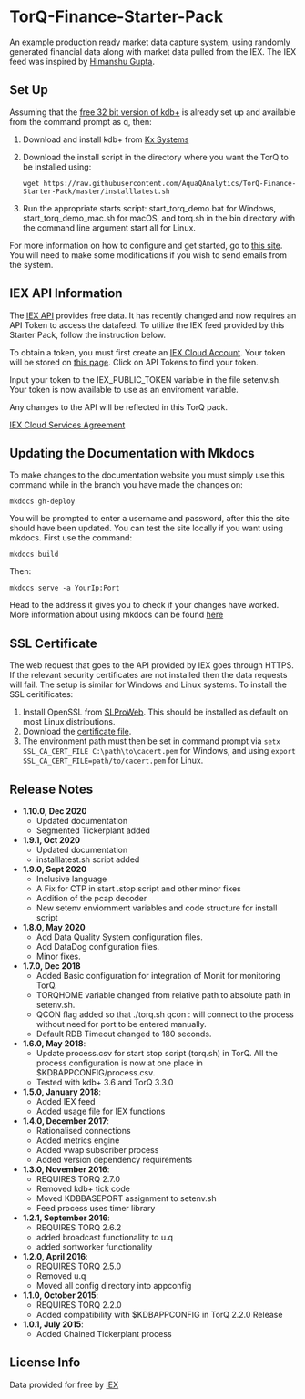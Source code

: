 # TorQ-Finance-Starter-Pack
An example production ready market data capture system, using randomly generated financial data along with market data pulled from the IEX. The IEX feed was inspired by [Himanshu Gupta](http://www.enlistq.com/qkdb-api-getting-market-financial-data-iex/).

## Set Up

Assuming that the [free 32 bit version of kdb+](http://kx.com/software-download.php) is already set up and available from the command prompt as q, then:

1.  Download and install kdb+ from [Kx Systems](http://kx.com)

2.  Download the install script in the directory where you want the TorQ to be installed using:

    `wget https://raw.githubusercontent.com/AquaQAnalytics/TorQ-Finance-Starter-Pack/master/installlatest.sh`
    
3. Run the appropriate starts script: start_torq_demo.bat for Windows, start_torq_demo_mac.sh for macOS, and torq.sh in the bin directory with the command line argument start all for Linux.

For more information on how to configure and get started, go to [this site](https://aquaqanalytics.github.io/TorQ-Finance-Starter-Pack/).  You will need to make some modifications if you wish to send emails from the system.

## IEX API Information

The [IEX API](https://intercom.help/iexcloud/en) provides free data. It has recently changed and now requires an API Token to access the datafeed. To utilize the IEX feed provided by this Starter Pack, follow the instruction below.

To obtain a token, you must first create an [IEX Cloud Account](https://iexcloud.io/cloud-login#/register). Your token will be stored on [this page](https://iexcloud.io/console/token). Click on API Tokens to find your token.

Input your token to the IEX_PUBLIC_TOKEN variable in the file setenv.sh. Your token is now available to use as an enviroment variable.

Any changes to the API will be reflected in this TorQ pack.

[IEX Cloud Services Agreement](https://iexcloud.io/terms/https://iexcloud.io/terms/)

## Updating the Documentation with Mkdocs

To make changes to the documentation website you must simply use this command while in the branch you have made the changes on:

`mkdocs gh-deploy`

You will be prompted to enter a username and password, after this the site should have been updated. You can test the site locally if you want using mkdocs. First use the command:

`mkdocs build`

Then:

`mkdocs serve -a YourIp:Port`

Head to the address it gives you to check if your changes have worked. More information about using mkdocs can be found [here](http://www.mkdocs.org/)

## SSL Certificate

The web request that goes to the API provided by IEX goes through HTTPS. If the relevant security certificates are not installed then the data requests will fail. The setup is similar for Windows and Linux systems. To install the SSL ceritificates:

1. Install OpenSSL from [SLProWeb](https://slproweb.com/products/Win32OpenSSL.html). This should be installed as default on most Linux distributions.
2. Download the [certificate file](https://curl.haxx.se/ca/cacert.pem).
3. The environment path must then be set in command prompt via ``setx SSL_CA_CERT_FILE C:\path\to\cacert.pem`` for Windows, and using ``export SSL_CA_CERT_FILE=path/to/cacert.pem`` for Linux.

## Release Notes
- **1.10.0, Dec 2020**
  * Updated documentation
  * Segmented Tickerplant added
- **1.9.1, Oct 2020**
  * Updated documentation
  * installlatest.sh script added
- **1.9.0, Sept 2020**
  * Inclusive language
  * A Fix for CTP in start .stop script and other minor fixes
  * Addition of the pcap decoder
  * New setenv enviornment variables and code structure for install script 
- **1.8.0, May 2020**
  * Add Data Quality System configuration files.
  * Add DataDog configuration files.
  * Minor fixes.
- **1.7.0, Dec 2018**
  * Added Basic configuration for integration of Monit for monitoring TorQ.
  * TORQHOME variable changed from relative path to absolute path in setenv.sh.
  * QCON flag added so that ./torq.sh qcon <processname> <username>:<password> will connect to the process without need for port to be entered manually.
  * Default RDB Timeout changed to 180 seconds.
- **1.6.0, May 2018**:
  * Update process.csv for start stop script (torq.sh) in TorQ. All the process configuration is now at one place in $KDBAPPCONFIG/process.csv.
  * Tested with kdb+ 3.6 and TorQ 3.3.0
- **1.5.0, January 2018**:
  * Added IEX feed
  * Added usage file for IEX functions
- **1.4.0, December 2017**:
  * Rationalised connections
  * Added metrics engine
  * Added vwap subscriber process
  * Added version dependency requirements
- **1.3.0, November 2016**:
  * REQUIRES TORQ 2.7.0
  * Removed kdb+ tick code
  * Moved KDBBASEPORT assignment to setenv.sh
  * Feed process uses timer library
- **1.2.1, September 2016**:
  * REQUIRES TORQ 2.6.2
  * added broadcast functionality to u.q
  * added sortworker functionality
- **1.2.0, April 2016**:
  * REQUIRES TORQ 2.5.0
  * Removed u.q
  * Moved all config directory into appconfig
- **1.1.0, October 2015**:
  * REQUIRES TORQ 2.2.0
  * Added compatibility with $KDBAPPCONFIG in TorQ 2.2.0 Release
- **1.0.1, July 2015**:
  * Added Chained Tickerplant process

## License Info

Data provided for free by [IEX](https://iextrading.com/developer/)
